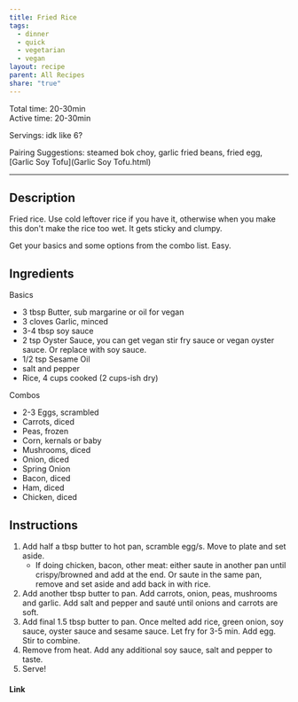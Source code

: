 ```yaml
---
title: Fried Rice
tags:
  - dinner
  - quick
  - vegetarian
  - vegan
layout: recipe
parent: All Recipes
share: "true"
---
```

Total time: 20-30min    
Active time: 20-30min     
    
Servings: idk like 6?  
    
Pairing Suggestions: steamed bok choy, garlic fried beans, fried egg, [Garlic Soy Tofu](Garlic Soy Tofu.html)     
    
---    
## Description    
Fried rice. Use cold leftover rice if you have it, otherwise when you make this don't make the rice too wet. It gets sticky and clumpy.     
  
Get your basics and some options from the combo list. Easy.  
    
## Ingredients    
     
Basics    
- 3 tbsp Butter, sub margarine or oil for vegan    
- 3 cloves Garlic, minced    
- 3-4 tbsp soy sauce    
- 2 tsp Oyster Sauce, you can get vegan stir fry sauce or vegan oyster sauce. Or replace with soy sauce.    
- 1/2 tsp Sesame Oil    
- salt and pepper    
- Rice, 4 cups cooked (2 cups-ish dry)    
    
Combos    
- 2-3 Eggs, scrambled    
- Carrots, diced    
- Peas, frozen    
- Corn, kernals or baby    
- Mushrooms, diced    
- Onion, diced    
- Spring Onion    
- Bacon, diced    
- Ham, diced    
- Chicken, diced    
    
    
## Instructions     
1. Add half a tbsp butter to hot pan, scramble egg/s. Move to plate and set aside.     
	- If doing chicken, bacon, other meat: either saute in another pan until crispy/browned and add at the end. Or saute in the same pan, remove and set aside and add back in with rice.     
2. Add another tbsp butter to pan. Add carrots, onion, peas, mushrooms and garlic. Add salt and pepper and sauté until onions and carrots are soft.     
3. Add final 1.5 tbsp butter to pan. Once melted add rice, green onion, soy sauce, oyster sauce and sesame sauce. Let fry for 3-5 min. Add egg. Stir to combine.     
4. Remove from heat. Add any additional soy sauce, salt and pepper to taste.     
5. Serve!     
    
#### Link    
